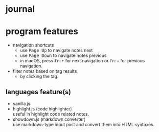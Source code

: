 # journal

# program features
- navigation shortcuts<br />
  - use <kbd>Page Up</kbd> to navigate notes next
  - use <kbd>Page Down</kbd> to navigate notes previous
  - in macOS, press <kbd>fn</kbd>-<kbd>&#8593;</kbd> for next navigation or <kbd>fn</kbd>-<kbd>&#8595;</kbd> for previous navigation.
- filter notes based on tag results
  - by clicking the tag.

## languages feature(s)
- vanilla.js
- highlight.js (code highlighter)<br />
  useful in highlight code related notes.
- showdown.js (markdown converter)<br />
  use markdown-type input post and convert them into HTML syntaxes.